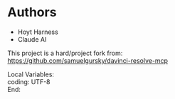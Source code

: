# Authors
- Hoyt Harness
- Claude AI

This project is a hard/project fork from: https://github.com/samuelgursky/davinci-resolve-mcp

Local Variables:\
coding: UTF-8\
End:
